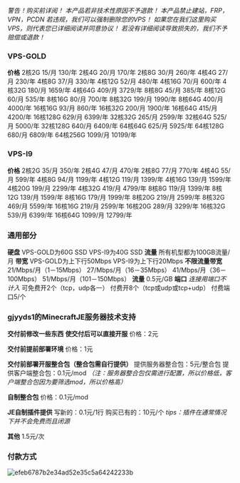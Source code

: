 _警告！购买前详阅！_
_本产品若非技术性原因不予退款！_
_本产品禁止建站，FRP，VPN，PCDN_
_若违规，我们可以强制删除您的VPS！_
_如果您在我们这里购买VPS，则代表您已详细阅读并同意协议！_
_若没有详细阅读导致损失的，我们不予赔偿或退款！_

### VPS-GOLD
**价格**
2核2G     15/月    130/年
2核4G     20/月    170/年
2核8G     30/月    260/年
4核4G     27/月    230/年
4核8G     37/月    330/年
4核12G    52/月    480/年
4核16G    70/月    600/年
4核32G    180/月   1659/年
4核64G    409/月   3729/年
8核8G     45/月    385/年
8核12G    60/月    535/年
8核16G    80/月    700/年
8核32G    199/月   1990/年
8核64G    400/月   4000/年
16核16G   93/月    860/年
16核32G   200/月   1900/年
16核64G   415/月   4200/年
16核128G  629/月   6399/年
32核32G   265/月   2599/年
32核64G   525/月   5000/年
32核128G  640/月   6409/年
64核64G   625/月   5925/年
64核128G  680/月   6809/年
64核256G  1099/月  10199/年

### VPS-I9
**价格**
2核2G       35/月       350/年
2核4G       47/月       470/年
2核8G       77/月       770/年
4核4G       55/月       599/年
4核8G       94/月       1199/年
4核12G      119/月      1399/年
4核16G      139/月      1599/年
4核20G      199/月      2299/年
4核32G      419/月      4799/年
8核8G       119/月      1399/年
8核12G      139/月      1599/年
8核16G      179/月      1999/年
8核20G      219/月      2599/年
8核32G      469/月      5599/年
16核16G     219/月      2599/年
16核20G     289/月      3299/年
16核32G     539/月      6399/年
16核64G     1099/月     12799/年

### 通用部分
**硬盘**
VPS-GOLD为60G SSD
VPS-I9为40G SSD
**流量**
所有机型都为100GB流量/月
**带宽**
VPS-GOLD为上下行50Mbps
VPS-I9为上下行20Mbps
**不限流量带宽**
21/Mbps/月（1－15Mbps）
27/Mbps/月（16－35Mbps）
41/Mbps/月（36－100Mbps）
51/Mbps/月（101－150Mbps）
**流量**
0.5元/GB
**端口**
_连接用端口不计入_
可免费开2个（tcp，udp各一）
付费开8个（tcp或udp或tcp+udp）
付费端口5/个

### gjyyds1的MinecraftJE服务器技术支持
**交付前修改一些东西**
**使交付后可以直接开服**
价格：2元

**交付前提前部署环境**
价格：1元

**交付前部署开服整合包（整合包需自行提供）**
提供服务器整合包：5元/整合包
提供客户端整合包：0.1元/mod
_（注：服务器整合包仅需进行配置，所以价格低，客户端整合包因为要筛选mod，所以价格高）_

**自制整合包**
价格：0.1元/mod

**JE自制插件提供**
写新的：0.1元/1行
购买已有的：10元/个
_tips：插件在通常情况下并不会免费而且闭源_

**其他**
1.5元/次

### 付款方式
![efeb6787b2e34ad52e35c5a64242233b](https://github.com/user-attachments/assets/f455a30b-293d-4173-93b2-8e07c1071c3c)
